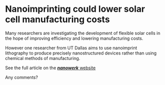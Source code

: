 # Nanoimprinting could lower solar cell manufacturing costs 

<!--break-->
Many researchers are investigating the development of flexible solar cells in the hope of improving efficiency and lowering manufacturing costs.

However one researcher from UT Dallas aims to use nanoimprint lithography to produce precisely nanostructured devices rather than using chemical methods of manufacturing.  

See the full article on the [<b>*nanowerk*</b> website](http://www.nanowerk.com/news/newsid%3D12921.php)  
  
Any comments?